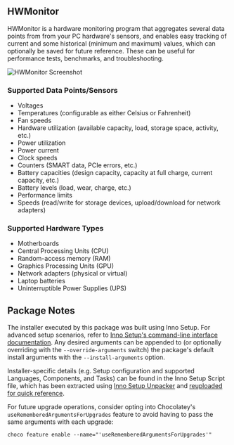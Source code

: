 ## HWMonitor

HWMonitor is a hardware monitoring program that aggregates several data points from from your PC hardware's sensors, and enables easy tracking of current and some historical (minimum and maximum) values, which can optionally be saved for future reference. These can be useful for performance tests, benchmarks, and troubleshooting.

![HWMonitor Screenshot](https://cdn.jsdelivr.net/gh/brogers5/chocolatey-package-hwmonitor@4ed928a6fb85efd1b072bebd4c5d2dd8443c0755/Screenshot.png)

### Supported Data Points/Sensors

- Voltages
- Temperatures (configurable as either Celsius or Fahrenheit)
- Fan speeds
- Hardware utilization (available capacity, load, storage space, activity, etc.)
- Power utilization
- Power current
- Clock speeds
- Counters (SMART data, PCIe errors, etc.)
- Battery capacities (design capacity, capacity at full charge, current capacity, etc.)
- Battery levels (load, wear, charge, etc.)
- Performance limits
- Speeds (read/write for storage devices, upload/download for network adapters)

### Supported Hardware Types

- Motherboards
- Central Processing Units (CPU)
- Random-access memory (RAM)
- Graphics Processing Units (GPU)
- Network adapters (physical or virtual)
- Laptop batteries
- Uninterruptible Power Supplies (UPS)

## Package Notes

The installer executed by this package was built using Inno Setup. For advanced setup scenarios, refer to [Inno Setup's command-line interface documentation](https://jrsoftware.org/ishelp/index.php?topic=setupcmdline). Any desired arguments can be appended to (or optionally overriding with the `--override-arguments` switch) the package's default install arguments with the `--install-arguments` option.

Installer-specific details (e.g. Setup configuration and supported Languages, Components, and Tasks) can be found in the Inno Setup Script file, which has been extracted using [Inno Setup Unpacker](https://community.chocolatey.org/packages/innounp) and [reuploaded for quick reference](https://github.com/brogers5/chocolatey-package-hwmonitor/tree/v1.57.0/install_script.iss).

For future upgrade operations, consider opting into Chocolatey's `useRememberedArgumentsForUpgrades` feature to avoid having to pass the same arguments with each upgrade:

```shell
choco feature enable --name="'useRememberedArgumentsForUpgrades'"
```
